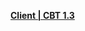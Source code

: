 **[Client | CBT 1.3 ](https://d3ln624mszu7ty.cloudfront.net/client_app/pc/20191213-111505_cb2_test-309752_cb2test_live-310176_CB2_CBWIN_Test_Release_Less_Full_ASB-CB2TestLiveRelease.zip)**
